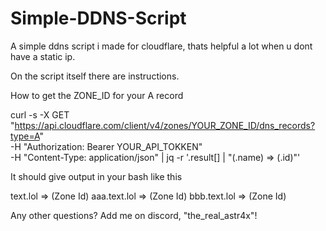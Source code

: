 # Simple-DDNS-Script
A simple ddns script i made for cloudflare, thats helpful a lot when u dont have a static ip.

On the script itself there are instructions.

How to get the ZONE_ID for your A record

curl -s -X GET "https://api.cloudflare.com/client/v4/zones/YOUR_ZONE_ID/dns_records?type=A" \
  -H "Authorization: Bearer YOUR_API_TOKKEN" \
  -H "Content-Type: application/json" | jq -r '.result[] | "\(.name) => \(.id)"'

It should give output in your bash like this

text.lol => (Zone Id) 
aaa.text.lol => (Zone Id) 
bbb.text.lol => (Zone Id)

Any other questions? Add me on discord, "the_real_astr4x"!

